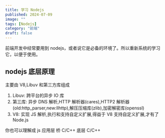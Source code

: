```yaml
---
title: 学习 Nodejs
published: 2024-07-09
image: ""
tags: [Nodejs]
category: "前端"
draft: false
---
```


前端开发中经常要用到 nodejs，或者说它是必备的环境了。所以重新系统的学习它，以便于使用。

## nodejs 底层原理

主要由 V8,Libuv 和第三方库组成

1. Libuv: 跨平台的异步 IO 库
2. 第三库: 异步 DNS 解析,HTTP 解析器(cares),HTTP2 解析器(old:http_parser,new:llhttp),解压压缩库(zlib),加密解密库(openssl)
3. V8: 实现 JS 解析,执行和支持自定义扩展,得益于 V8 支持自定义扩展,才有了 Node.js

你也可以理解成 js 应用层 桥 C/C++ 底层 C/C++
